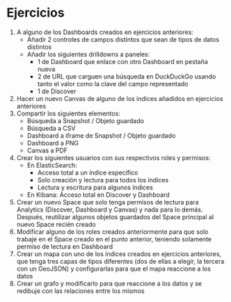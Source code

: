 # Ejercicios

1. A alguno de los Dashboards creados en ejercicios anteriores:
    - Añadir 2 controles de campos distintos que sean de tipos de datos distintos
    - Añadir los siguientes drilldowns a paneles:
      - 1 de Dashboard que enlace con otro Dashboard en pestaña nueva
      - 2 de URL que carguen una búsqueda en DuckDuckGo usando tanto el valor como la clave del campo representado
      - 1 de Discover
2. Hacer un nuevo Canvas de alguno de los índices añadidos en ejercicios anteriores
3. Compartir los siguientes elementos:
    - Búsqueda a Snapshot / Objeto guardado
    - Búsqueda a CSV
    - Dashboard a iframe de Snapshot / Objeto guardado
    - Dashboard a PNG
    - Canvas a PDF
4. Crear los siguientes usuarios con sus respectivos roles y permisos:
    - En ElasticSearch:
      - Acceso total a un índice específico
      - Solo creación y lectura para todos los índices
      - Lectura y escritura para algunos índices
    - En Kibana: Acceso total en Discover y Dashboard
5. Crear un nuevo Space que solo tenga permisos de lectura para Analytics (Discover, Dashboard y Canvas) y nada para lo demás. Después, reutilizar algunos objetos guardados del Space principal al nuevo Space recién creado
6. Modificar alguno de los roles creados anteriormente para que solo trabaje en el Space creado en el punto anterior, teniendo solamente permiso de lectura en Dashboard
7. Crear un mapa con uno de los índices creados en ejercicios anteriores, que tenga tres capas de tipos diferentes (dos de ellas a elegir, la tercera con un GeoJSON) y configurarlas para que el mapa reaccione a los datos
8. Crear un grafo y modificarlo para que reaccione a los datos y se redibuje con las relaciones entre los mismos